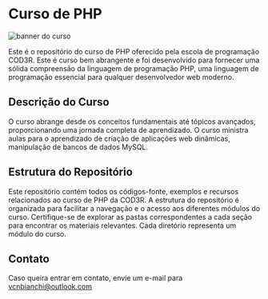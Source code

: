 # Curso de PHP

![banner do curso](https://img-c.udemycdn.com/course/240x135/2300438_382c.jpg)

Este é o repositório do curso de PHP oferecido pela escola de programação COD3R. Este é curso bem abrangente e foi desenvolvido para fornecer uma sólida compreensão da linguagem de programação PHP, uma linguagem de programação essencial para qualquer desenvolvedor web moderno.

## Descrição do Curso

O curso abrange desde os conceitos fundamentais até tópicos avançados, proporcionando uma jornada completa de aprendizado. O curso ministra aulas para o aprendizado de criação de aplicações web dinâmicas, manipulação de bancos de dados MySQL.

## Estrutura do Repositório

Este repositório contém todos os códigos-fonte, exemplos e recursos relacionados ao curso de PHP da COD3R. A estrutura do repositório é organizada para facilitar a navegação e o acesso aos diferentes módulos do curso. Certifique-se de explorar as pastas correspondentes a cada seção para encontrar os materiais relevantes. Cada diretório representa um módulo do curso.

## Contato

Caso queira entrar em contato, envie um e-mail para vcnbianchi@outlook.com